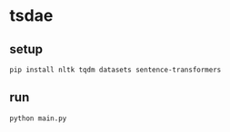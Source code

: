 # tsdae

## setup

```shell
pip install nltk tqdm datasets sentence-transformers
```

## run

```shell
python main.py
```
